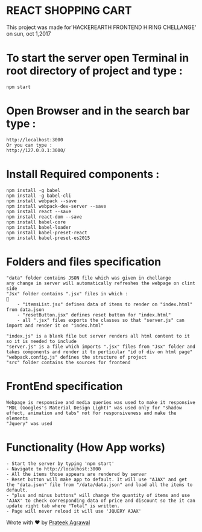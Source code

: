 # REACT SHOPPING CART
This project was made for'HACKEREARTH FRONTEND HIRING CHELLANGE' on sun, oct 1,2017
# To start the server open Terminal in root directory of project and type :

    npm start
    
# Open Browser and in the search bar type :


    http://localhost:3000
    Or you can type :
    http://127.0.0.1:3000/


# Install Required components :
    
    npm install -g babel
    npm install -g babel-cli
    npm install webpack --save
    npm install webpack-dev-server --save
    npm install react --save
    npm install react-dom --save
    npm install babel-core
    npm install babel-loader
    npm install babel-preset-react
    npm install babel-preset-es2015


# Folders and files specification

    "data" folder contains JSON file which was given in chellange
    any change in server will automatically refreshes the webpage on clint side
    "Jsx" folder contains ".jsx" files in which :
    
        - "itemsList.jsx" defines data of items to render on "index.html" from data.json
        - "resetButton.jsx" defines reset button for "index.html"
        - all ".jsx" files exports the classes so that "server.js" can import and render it on "index.html"
        
    "index.js" is a blank file but server renders all html content to it so it is needed to include
    "server.js" is a file which imports ".jsx" files from "Jsx" folder and takes components and render it to perticular "id of div on html page"
    "webpack.config.js" defines the structure of project
    "src" folder contains the sources for frontend
    
# FrontEnd specification

    Webpage is responsive and media queries was used to make it responsive
    "MDL (Googles's Material Design Light)" was used only for "shadow effect, animation and tabs" not for responsiveness and make the elements
    "Jquery" was used
    
# Functionality (How App works)
    
    - Start the server by typing 'npm start'
    - Navigate to http://localhost:3000
    - All the items those appears are rendered by server
    - Reset button will make app to default. It will use "AJAX" and get the "data.json" file from "/data/data.json" and load all the items to default.
    - "plus and minus buttons" will change the quantity of items and use 'AJAX' to check corresponding data of price and discount so the it can update right tab where "Total" is written.
    - Page will never reload it will use 'JQUERY AJAX'


Wrote with ❤️ by [Prateek Agrawal](https://www.linkedin.com/in/agrawal-prateek/)
